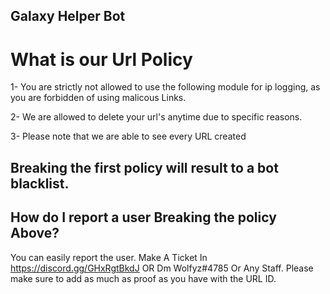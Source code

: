 ## Galaxy Helper Bot
# What is our Url Policy

1- You are strictly not allowed to use the following module for ip logging, as you are forbidden of using malicous Links.

2- We are allowed to delete your url's anytime due to specific reasons.

3- Please note that we are able to see every URL created

## Breaking the first policy will result to a bot blacklist.


## How do I report a user Breaking the policy Above?

You can easily report the user. Make A Ticket In https://discord.gg/GHxRgtBkdJ OR Dm Wolfyz#4785 Or Any Staff. Please make sure to add as much as proof as you have with the URL ID.

